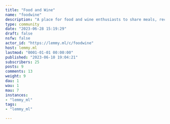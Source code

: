 ```yaml
---
title: "Food and Wine" 
name: "foodwine"
description: "A place for food and wine enthusiasts to share meals, recipes, and good vibes"
type: community
date: "2023-06-28 15:19:29"
draft: false
nsfw: false
actor_id: "https://lemmy.ml/c/foodwine"
host: lemmy.ml
lastmod: "0001-01-01 00:00:00"
published: "2023-06-10 19:04:21"
subscribers: 25
posts: 9
comments: 13
weight: 9
dau: 1
wau: 1
mau: 7
instances:
- "lemmy_ml"
tags: 
- "lemmy_ml"

---
```

